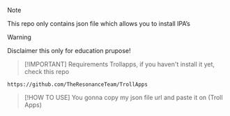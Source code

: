 



> [!NOTE]
> This repo only contains json file which allows you to install IPA’s


> [!WARNING]
> Disclaimer this only for education prupose!

> [!IMPORTANT] Requirements
> Trollapps, if you haven't install it yet, check this repo
```shell
https://github.com/TheResonanceTeam/TrollApps
```


> [!HOW TO USE]
> You gonna copy my json file url and paste it on (Troll Apps)
```shell

```
